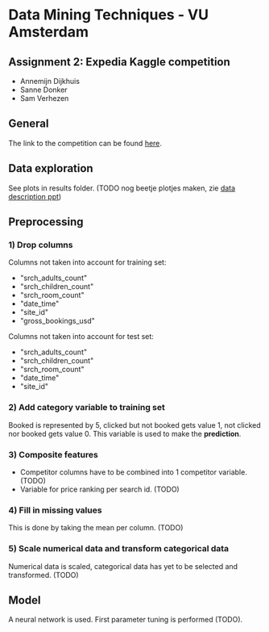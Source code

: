 # Data Mining Techniques - VU Amsterdam
## Assignment 2: Expedia Kaggle competition
* Annemijn Dijkhuis
* Sanne Donker
* Sam Verhezen

## General
The link to the competition can be found [here](https://www.kaggle.com/c/2nd-assignment-dmt-2020/).

## Data exploration
See plots in results folder. (TODO nog beetje plotjes maken, zie [data description ppt](https://www.dropbox.com/sh/5kedakjizgrog0y/AABGuz_aKwCbpHvj7eTEbKc7a/ICDM_2013/2_data_description.pdf?dl=0))

## Preprocessing
### 1) Drop columns
Columns not taken into account for training set:
* "srch_adults_count"
* "srch_children_count"
* "srch_room_count"
* "date_time"
* "site_id"
* "gross_bookings_usd"

Columns not taken into account for test set:
* "srch_adults_count"
* "srch_children_count"
* "srch_room_count"
* "date_time"
* "site_id"

### 2) Add category variable to training set
Booked is represented by 5, clicked but not booked gets value 1, not clicked nor booked gets value 0. This variable is used to make the **prediction**.

### 3) Composite features
* Competitor columns have to be combined into 1 competitor variable. (TODO)
* Variable for price ranking per search id. (TODO)

### 4) Fill in missing values
This is done by taking the mean per column. (TODO)

### 5) Scale numerical data and transform categorical data
Numerical data is scaled, categorical data has yet to be selected and transformed. (TODO)

## Model
A neural network is used. First parameter tuning is performed (TODO).
